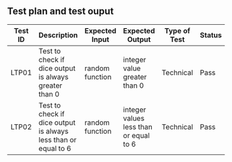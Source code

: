 ## Test plan and test ouput


| Test ID | Description | Expected Input | Expected Output | Type of Test | Status |
|---|---|---|---|---|---|
| LTP01 | Test to check if dice output is always greater than 0 | random function | integer value greater than 0 | Technical | Pass|
|LTP02 | Test to check if dice output is always less than or equal to 6 | random function | integer values less than or equal to 6 | Technical  | Pass |
